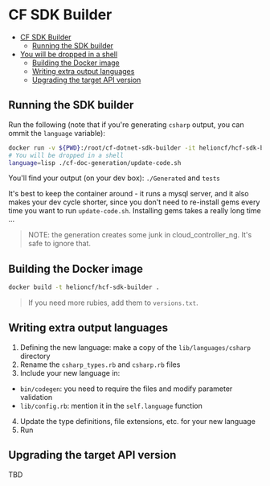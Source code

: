 # CF SDK Builder

<!-- TOC depthFrom:1 depthTo:6 withLinks:1 updateOnSave:1 orderedList:0 -->

- [CF SDK Builder](#cf-sdk-builder)
	- [Running the SDK builder](#running-the-sdk-builder)
- [You will be dropped in a shell](#you-will-be-dropped-in-a-shell)
	- [Building the Docker image](#building-the-docker-image)
	- [Writing extra output languages](#writing-extra-output-languages)
	- [Upgrading the target API version](#upgrading-the-target-api-version)

<!-- /TOC -->

## Running the SDK builder

Run the following (note that if you're generating `csharp` output, you can
ommit the `language` variable):

```bash
docker run -v ${PWD}:/root/cf-dotnet-sdk-builder -it helioncf/hcf-sdk-builder
# You will be dropped in a shell
language=lisp ./cf-doc-generation/update-code.sh
```

You'll find your output (on your dev box): `./Generated` and `tests`

It's best to keep the container around - it runs a mysql server, and it also
makes your dev cycle shorter, since you don't need to re-install gems every time
you want to run `update-code.sh`. Installing gems takes a really long time ...

> NOTE: the generation creates some junk in cloud_controller_ng.
> It's safe to ignore that.

## Building the Docker image

```bash
docker build -t helioncf/hcf-sdk-builder .
```
> If you need more rubies, add them to `versions.txt`.

## Writing extra output languages

1. Defining the new language: make a copy of the `lib/languages/csharp` directory
2. Rename the `csharp_types.rb` and `csharp.rb` files
3. Include your new language in:
  - `bin/codegen`: you need to require the files and modify parameter validation
  - `lib/config.rb`: mention it in the `self.language` function
4. Update the type definitions, file extensions, etc. for your new language
5. Run

## Upgrading the target API version

TBD
